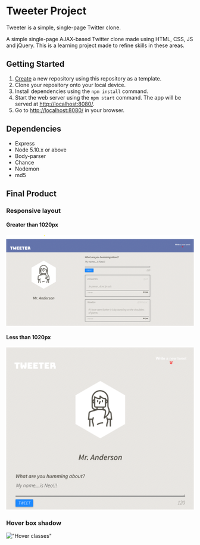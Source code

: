 # Tweeter Project

Tweeter is a simple, single-page Twitter clone.

A simple single-page AJAX-based Twitter clone made using HTML, CSS, JS and jQuery. This is a learning project made to refine skills in these areas.

## Getting Started

1. [Create](https://docs.github.com/en/repositories/creating-and-managing-repositories/creating-a-repository-from-a-template) a new repository using this repository as a template.
2. Clone your repository onto your local device.
3. Install dependencies using the `npm install` command.
3. Start the web server using the `npm start` command. The app will be served at <http://localhost:8080/>.
4. Go to <http://localhost:8080/> in your browser.

## Dependencies

- Express
- Node 5.10.x or above
- Body-parser
- Chance
- Nodemon
- md5

## Final Product

### Responsive layout

#### Greater than 1020px
!["Full Layout"](/docs/Full%20Layoout.PNG)

#### Less than 1020px
!["Small Layout"](/docs/responsive.PNG)

### Hover box shadow
!["Hover classes"](https://media.giphy.com/media/rwUoXO704BzClr8YEU/giphy.gif)

<!-- https://media.giphy.com/media/rwUoXO704BzClr8YEU/giphy.gif -->